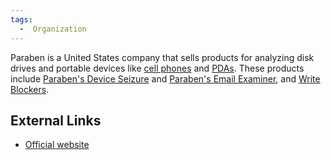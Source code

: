 ```yaml
---
tags:
  -  Organization
---
```

Paraben is a United States company that sells products for analyzing
disk drives and portable devices like [cell
phones](cell_phones.md) and [PDAs](pdas.md). These
products include [Paraben's Device
Seizure](paraben's_device_seizure.md) and [Paraben's Email
Examiner](paraben's_email_examiner.md), and [Write
Blockers](write_blockers.md).

## External Links

- [Official website](http://www.paraben.com/)

